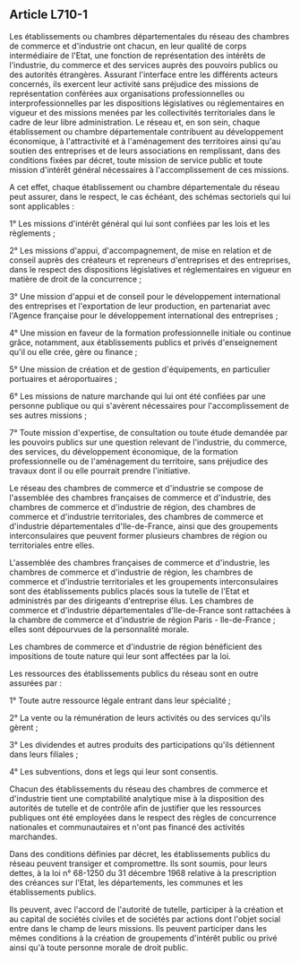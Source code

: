 Article L710-1
----
Les établissements ou chambres départementales du réseau des chambres de
commerce et d'industrie ont chacun, en leur qualité de corps intermédiaire de
l'Etat, une fonction de représentation des intérêts de l'industrie, du commerce
et des services auprès des pouvoirs publics ou des autorités étrangères.
Assurant l'interface entre les différents acteurs concernés, ils exercent leur
activité sans préjudice des missions de représentation conférées aux
organisations professionnelles ou interprofessionnelles par les dispositions
législatives ou réglementaires en vigueur et des missions menées par les
collectivités territoriales dans le cadre de leur libre administration. Le
réseau et, en son sein, chaque établissement ou chambre départementale
contribuent au développement économique, à l'attractivité et à l'aménagement des
territoires ainsi qu'au soutien des entreprises et de leurs associations en
remplissant, dans des conditions fixées par décret, toute mission de service
public et toute mission d'intérêt général nécessaires à l'accomplissement de ces
missions.

A cet effet, chaque établissement ou chambre départementale du réseau peut
assurer, dans le respect, le cas échéant, des schémas sectoriels qui lui sont
applicables :

1° Les missions d'intérêt général qui lui sont confiées par les lois et les
règlements ;

2° Les missions d'appui, d'accompagnement, de mise en relation et de conseil
auprès des créateurs et repreneurs d'entreprises et des entreprises, dans le
respect des dispositions législatives et réglementaires en vigueur en matière de
droit de la concurrence ;

3° Une mission d'appui et de conseil pour le développement international des
entreprises et l'exportation de leur production, en partenariat avec l'Agence
française pour le développement international des entreprises ;

4° Une mission en faveur de la formation professionnelle initiale ou continue
grâce, notamment, aux établissements publics et privés d'enseignement qu'il ou
elle crée, gère ou finance ;

5° Une mission de création et de gestion d'équipements, en particulier
portuaires et aéroportuaires ;

6° Les missions de nature marchande qui lui ont été confiées par une personne
publique ou qui s'avèrent nécessaires pour l'accomplissement de ses autres
missions ;

7° Toute mission d'expertise, de consultation ou toute étude demandée par les
pouvoirs publics sur une question relevant de l'industrie, du commerce, des
services, du développement économique, de la formation professionnelle ou de
l'aménagement du territoire, sans préjudice des travaux dont il ou elle pourrait
prendre l'initiative.

Le réseau des chambres de commerce et d'industrie se compose de l'assemblée des
chambres françaises de commerce et d'industrie, des chambres de commerce et
d'industrie de région, des chambres de commerce et d'industrie territoriales,
des chambres de commerce et d'industrie départementales d'Ile-de-France, ainsi
que des groupements interconsulaires que peuvent former plusieurs chambres de
région ou territoriales entre elles.

L'assemblée des chambres françaises de commerce et d'industrie, les chambres de
commerce et d'industrie de région, les chambres de commerce et d'industrie
territoriales et les groupements interconsulaires sont des établissements
publics placés sous la tutelle de l'Etat et administrés par des dirigeants
d'entreprise élus. Les chambres de commerce et d'industrie départementales
d'Ile-de-France sont rattachées à la chambre de commerce et d'industrie de
région Paris - Ile-de-France ; elles sont dépourvues de la personnalité morale.

Les chambres de commerce et d'industrie de région bénéficient des impositions de
toute nature qui leur sont affectées par la loi.

Les ressources des établissements publics du réseau sont en outre assurées par :

1° Toute autre ressource légale entrant dans leur spécialité ;

2° La vente ou la rémunération de leurs activités ou des services qu'ils gèrent
;

3° Les dividendes et autres produits des participations qu'ils détiennent dans
leurs filiales ;

4° Les subventions, dons et legs qui leur sont consentis.

Chacun des établissements du réseau des chambres de commerce et d'industrie
tient une comptabilité analytique mise à la disposition des autorités de tutelle
et de contrôle afin de justifier que les ressources publiques ont été employées
dans le respect des règles de concurrence nationales et communautaires et n'ont
pas financé des activités marchandes.

Dans des conditions définies par décret, les établissements publics du réseau
peuvent transiger et compromettre. Ils sont soumis, pour leurs dettes, à la loi
n° 68-1250 du 31 décembre 1968 relative à la prescription des créances sur
l'Etat, les départements, les communes et les établissements publics.

Ils peuvent, avec l'accord de l'autorité de tutelle, participer à la création et
au capital de sociétés civiles et de sociétés par actions dont l'objet social
entre dans le champ de leurs missions. Ils peuvent participer dans les mêmes
conditions à la création de groupements d'intérêt public ou privé ainsi qu'à
toute personne morale de droit public.
